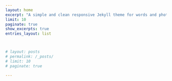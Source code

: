 ```yaml
---
layout: home
excerpt: "A simple and clean responsive Jekyll theme for words and photos."
limit: 10
paginate: true
show_excerpts: true
entries_layout: list



# layout: posts
# permalink: /_posts/
# limit: 10
# paginate: true

---
```


